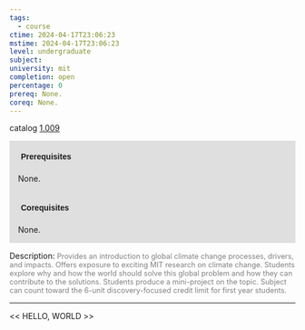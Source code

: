 ```yaml
---
tags:
  - course
ctime: 2024-04-17T23:06:23
mstime: 2024-04-17T23:06:23
level: undergraduate
subject: 
university: mit
completion: open
percentage: 0
prereq: None.
coreq: None.
---
```


catalog [1.009](http://student.mit.edu/catalog/m1a.html#1.009)

<span style="display: block; padding: 15px; background-color: rgb(100, 100, 100, 0.2);"><font id="m_prereq174_0" style="display: block; font-family: Arial, sans-serif; font-weight: bold; padding: 5px">Prerequisites</font><br><span id="prereq174_0">None.</span></span>
<span style="display: block; padding: 15px; background-color: rgb(100, 100, 100, 0.2);"><font id="m_coreq174_0" style="display: block; font-family: Arial, sans-serif; font-weight: bold; padding: 5px">Corequisites</font><br><span id="coreq174_0">None.</span></span>

<font style="">Description:</font>
<font style="color: grey; font-size: 0.8rem;">Provides an introduction to global climate change processes, drivers, and impacts. Offers exposure to exciting MIT research on climate change. Students explore why and how the world should solve this global problem and how they can contribute to the solutions. Students produce a mini-project on the topic. Subject can count toward the 6-unit discovery-focused credit limit for first year students.</font>



---

<< HELLO, WORLD >>
